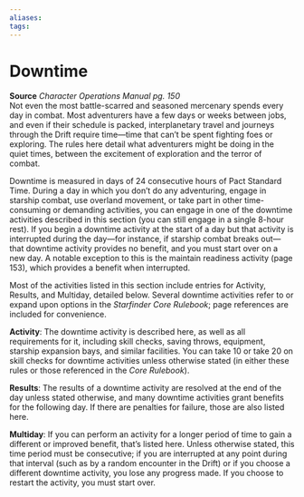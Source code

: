 ```yaml
---
aliases: 
tags: 
---
```


# Downtime

**Source** _Character Operations Manual pg. 150_  
Not even the most battle-scarred and seasoned mercenary spends every day in combat. Most adventurers have a few days or weeks between jobs, and even if their schedule is packed, interplanetary travel and journeys through the Drift require time—time that can’t be spent fighting foes or exploring. The rules here detail what adventurers might be doing in the quiet times, between the excitement of exploration and the terror of combat.  
  
Downtime is measured in days of 24 consecutive hours of Pact Standard Time. During a day in which you don’t do any adventuring, engage in starship combat, use overland movement, or take part in other time-consuming or demanding activities, you can engage in one of the downtime activities described in this section (you can still engage in a single 8-hour rest). If you begin a downtime activity at the start of a day but that activity is interrupted during the day—for instance, if starship combat breaks out—that downtime activity provides no benefit, and you must start over on a new day. A notable exception to this is the maintain readiness activity (page 153), which provides a benefit when interrupted.  
  
Most of the activities listed in this section include entries for Activity, Results, and Multiday, detailed below. Several downtime activities refer to or expand upon options in the _Starfinder Core Rulebook_; page references are included for convenience.  
  
**Activity**: The downtime activity is described here, as well as all requirements for it, including skill checks, saving throws, equipment, starship expansion bays, and similar facilities. You can take 10 or take 20 on skill checks for downtime activities unless otherwise stated (in either these rules or those referenced in the _Core Rulebook_).  
  
**Results**: The results of a downtime activity are resolved at the end of the day unless stated otherwise, and many downtime activities grant benefits for the following day. If there are penalties for failure, those are also listed here.  
  
**Multiday**: If you can perform an activity for a longer period of time to gain a different or improved benefit, that’s listed here. Unless otherwise stated, this time period must be consecutive; if you are interrupted at any point during that interval (such as by a random encounter in the Drift) or if you choose a different downtime activity, you lose any progress made. If you choose to restart the activity, you must start over.